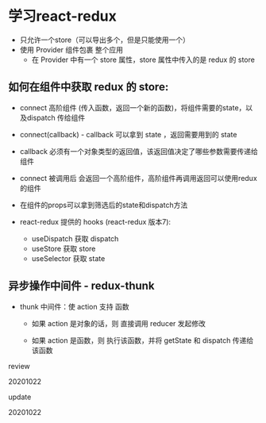 # 学习react-redux

- 只允许一个store（可以导出多个，但是只能使用一个）
- 使用 Provider 组件包裹 整个应用
  - 在 Provider 中有一个 store 属性，store 属性中传入的是 redux 的 store

## 如何在组件中获取 redux 的 store:

-  connect 高阶组件 (传入函数，返回一个新的函数)，将组件需要的state，以及dispatch 传给组件
  - connect(callback) - callback 可以拿到 state  ，返回需要用到的 state 
  - callback 必须有一个对象类型的返回值，该返回值决定了哪些参数需要传递给组件
  - connect 被调用后 会返回一个高阶组件，高阶组件再调用返回可以使用redux的组件
  - 在组件的props可以拿到筛选后的state和dispatch方法

- react-redux 提供的 hooks (react-redux 版本7):
  - useDispatch 获取 dispatch
  - useStore 获取 store
  - useSelector 获取 state  

## 异步操作中间件 - redux-thunk

- thunk 中间件：使 action 支持 函数

  - 如果 action 是对象的话，则 直接调用 reducer 发起修改

  - 如果 action 是函数，则 执行该函数，并将 getState 和 dispatch 传递给该函数



review

20201022

update

20201022